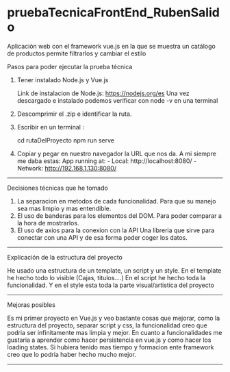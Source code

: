 # pruebaTecnicaFrontEnd_RubenSalido
Aplicación web con el framework vue.js en la que se muestra un catálogo de productos permite filtrarlos y cambiar el estilo

Pasos para poder ejecutar la prueba técnica
1. Tener instalado Node.js y Vue.js

	Link de instalacion de Node.js: https://nodejs.org/es
		Una vez descargado e instalado podemos verificar con node -v en una terminal 

2. Descomprimir el .zip e identificar la ruta.

3. Escribir en un terminal :

	cd rutaDelProyecto
	npm run serve

4. Copiar y pegar en nuestro navegador la URL que nos da.
  A mi siempre me daba estas:
                 App running at:
                  - Local:   http://localhost:8080/
                  - Network: http://192.168.1.130:8080/
   
--------------------------------------------------------------------------
			

Decisiones técnicas que he tomado


1. La separacion en metodos de cada funcionalidad.
   Para que su manejo sea mas limpio y mas entendible.
3. El uso de banderas para los elementos del DOM.
   Para poder comparar a la hora de mostrarlos. 
5. El uso de axios para la conexion con la API
   Una libreria que sirve para conectar con una API y de esa forma poder coger los datos.

--------------------------------------------------------------------------

Explicación de la estructura del proyecto

He usado una estructura de un template, un script y un style.
En el template he hecho todo lo visible (Cajas, titulos....)
En el script he hecho toda la funcionalidad.
Y en el style esta toda la parte visual/artistica del proyecto

--------------------------------------------------------------------------


Mejoras posibles

Es mi primer proyecto en Vue.js y veo bastante cosas que mejorar, como la estructura del proyecto, separar script y css, la funcionalidad creo que podria ser infinitamente mas limpia y mejor.
En cuanto a funcionalidades me gustaria a aprender como hacer persistencia en vue.js y como hacer los loading states.
Si hubiera tenido mas tiempo y formacion ente framework creo que lo podria haber hecho mucho mejor.

--------------------------------------------------------------------------
